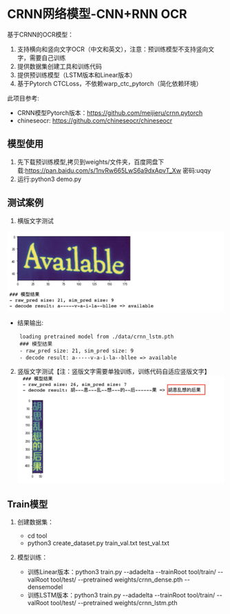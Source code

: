 CRNN网络模型-CNN+RNN OCR
======================================

基于CRNN的OCR模型：
1. 支持横向和竖向文字OCR（中文和英文），注意：预训练模型不支持竖向文字，需要自己训练
2. 提供数据集创建工具和训练代码
3. 提供预训练模型（LSTM版本和Linear版本）
4. 基于Pytorch CTCLoss，不依赖warp_ctc_pytorch（简化依赖环境）

此项目参考:
- CRNN模型Pytorch版本：https://github.com/meijieru/crnn.pytorch
- chineseocr: https://github.com/chineseocr/chineseocr

模型使用
--------
1. 先下载预训练模型,拷贝到weights/文件夹，百度网盘下载:https://pan.baidu.com/s/1nvRw665LwS6a9dxApvT_Xw  密码:uqqy
2. 运行:python3 demo.py

测试案例
-------
1. 横版文字测试

![Example Image](./data/show1.png)

- 结果输出:
```
    loading pretrained model from ./data/crnn_lstm.pth
    ### 模型结果
    - raw_pred size: 21, sim_pred size: 9
    - decode result: a-----v-a-i-la--bllee => available
```

2. 竖版文字测试【注：竖版文字需要单独训练，训练代码自适应竖版文字】
![Example Image](./data/show2.png)



Train模型
-----------------
1. 创建数据集：
    - cd tool
    - python3 create_dataset.py train_val.txt test_val.txt
    
2. 模型训练：
    - 训练Linear版本：python3 train.py  --adadelta  --trainRoot tool/train/ --valRoot tool/test/ --pretrained weights/crnn_dense.pth --densemodel
    - 训练LSTM版本：python3 train.py  --adadelta  --trainRoot tool/train/ --valRoot tool/test/ --pretrained weights/crnn_lstm.pth

